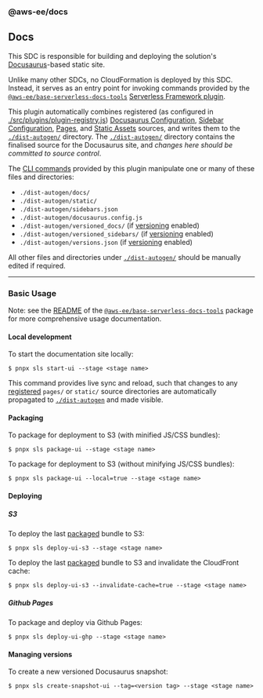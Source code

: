 ### @aws-ee/docs

## Docs

This SDC is responsible for building and deploying the solution's [Docusaurus](https://v2.docusaurus.io/)-based static site.

Unlike many other SDCs, no CloudFormation is deployed by this SDC. Instead, it serves as an entry point for invoking commands provided by the [`@aws-ee/base-serverless-docs-tools`](../../../addons/addon-base/packages/serverless-docs-tools) [Serverless Framework plugin](https://www.serverless.com/framework/docs/providers/aws/guide/plugins/).

This plugin automatically combines registered (as configured in [./src/plugins/plugin-registry.js](./src/plugins/plugin-registry.js)) [Docusaurus Configuration](https://v2.docusaurus.io/docs/configuration/), [Sidebar Configuration](https://v2.docusaurus.io/docs/docs-introduction/#sidebar), [Pages](https://v2.docusaurus.io/docs/creating-pages), and [Static Assets](https://v2.docusaurus.io/docs/static-assets) sources, and writes them to the [`./dist-autogen/`](./dist-autogen) directory. The [`./dist-autogen/`](./dist-autogen) directory contains the finalised source for the Docusaurus site, and *changes here should be committed to source control*.

The [CLI commands](#basic-usage) provided by this plugin manipulate one or many of these files and directories:

- `./dist-autogen/docs/`
- `./dist-autogen/static/`
- `./dist-autogen/sidebars.json`
- `./dist-autogen/docusaurus.config.js`
- `./dist-autogen/versioned_docs/` (if [versioning](#managing-versions) enabled)
- `./dist-autogen/versioned_sidebars/` (if [versioning](#managing-versions) enabled)
- `./dist-autogen/versions.json` (if [versioning](#managing-versions) enabled)

All other files and directories under [`./dist-autogen/`](./dist-autogen) should be manually edited if required.

---

### Basic Usage

Note: see the [README](../../../addons/addon-base/packages/serverless-docs-tools/README.md) of the [`@aws-ee/base-serverless-docs-tools`](../../../addons/addon-base/packages/serverless-docs-tools) package for more comprehensive usage documentation.

#### Local development

To start the documentation site locally:

```
$ pnpx sls start-ui --stage <stage name>
```

This command provides live sync and reload, such that changes to any [registered](./src/plugins/plugin-registry.js) `pages/` or `static/` source directories are automatically propagated to [`./dist-autogen`](./dist-autogen) and made visible.

#### Packaging

To package for deployment to S3 (with minified JS/CSS bundles):

```
$ pnpx sls package-ui --stage <stage name>
```

To package for deployment to S3 (without minifying JS/CSS bundles):

```
$ pnpx sls package-ui --local=true --stage <stage name>
```

#### Deploying

##### S3

To deploy the last [packaged](#packaging) bundle to S3:

```
$ pnpx sls deploy-ui-s3 --stage <stage name>
```

To deploy the last [packaged](#packaging) bundle to S3 and invalidate the CloudFront cache:

```
$ pnpx sls deploy-ui-s3 --invalidate-cache=true --stage <stage name>
```

##### Github Pages

To package and deploy via Github Pages:

```
$ pnpx sls deploy-ui-ghp --stage <stage name>
```

#### Managing versions

To create a new versioned Docusaurus snapshot:

```
$ pnpx sls create-snapshot-ui --tag=<version tag> --stage <stage name>
```
